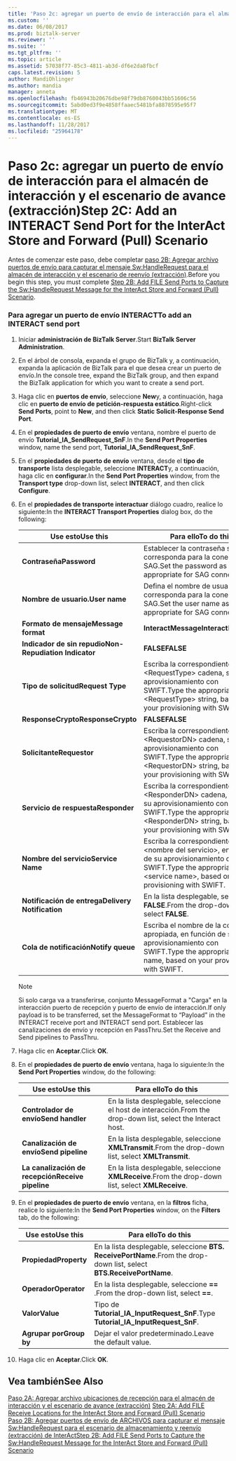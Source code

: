 ```yaml
---
title: 'Paso 2c: agregar un puerto de envío de interacción para el almacén de interacción y el escenario de avance (extracción) | Documentos de Microsoft'
ms.custom: ''
ms.date: 06/08/2017
ms.prod: biztalk-server
ms.reviewer: ''
ms.suite: ''
ms.tgt_pltfrm: ''
ms.topic: article
ms.assetid: 57038f77-85c3-4811-ab3d-df6e2da8fbcf
caps.latest.revision: 5
author: MandiOhlinger
ms.author: mandia
manager: anneta
ms.openlocfilehash: fb46943b20676dbe98f79db8760043bb51606c56
ms.sourcegitcommit: 5abd0ed3f9e4858ffaaec5481bfa8878595e95f7
ms.translationtype: MT
ms.contentlocale: es-ES
ms.lasthandoff: 11/28/2017
ms.locfileid: "25964178"
---
```

# <a name="step-2c-add-an-interact-send-port-for-the-interact-store-and-forward-pull-scenario"></a><span data-ttu-id="0228a-102">Paso 2c: agregar un puerto de envío de interacción para el almacén de interacción y el escenario de avance (extracción)</span><span class="sxs-lookup"><span data-stu-id="0228a-102">Step 2C: Add an INTERACT Send Port for the InterAct Store and Forward (Pull) Scenario</span></span>
<span data-ttu-id="0228a-103">Antes de comenzar este paso, debe completar [paso 2B: Agregar archivo puertos de envío para capturar el mensaje Sw:HandleRequest para el almacén de interacción y el escenario de reenvío (extracción)](../../adapters-and-accelerators/fileact-interact/step-2b-add-file-send-ports-to-get-sw-handlerequest-message-for-interact.md).</span><span class="sxs-lookup"><span data-stu-id="0228a-103">Before you begin this step, you must complete [Step 2B: Add FILE Send Ports to Capture the Sw:HandleRequest Message for the InterAct Store and Forward (Pull) Scenario](../../adapters-and-accelerators/fileact-interact/step-2b-add-file-send-ports-to-get-sw-handlerequest-message-for-interact.md).</span></span>  
  
### <a name="to-add-an-interact-send-port"></a><span data-ttu-id="0228a-104">Para agregar un puerto de envío INTERACT</span><span class="sxs-lookup"><span data-stu-id="0228a-104">To add an INTERACT send port</span></span>  
  
1.  <span data-ttu-id="0228a-105">Iniciar **administración de BizTalk Server**.</span><span class="sxs-lookup"><span data-stu-id="0228a-105">Start **BizTalk Server Administration**.</span></span>  
  
2.  <span data-ttu-id="0228a-106">En el árbol de consola, expanda el grupo de BizTalk y, a continuación, expanda la aplicación de BizTalk para el que desea crear un puerto de envío.</span><span class="sxs-lookup"><span data-stu-id="0228a-106">In the console tree, expand the BizTalk group, and then expand the BizTalk application for which you want to create a send port.</span></span>  
  
3.  <span data-ttu-id="0228a-107">Haga clic en **puertos de envío**, seleccione **New**y, a continuación, haga clic en **puerto de envío de petición-respuesta estático**.</span><span class="sxs-lookup"><span data-stu-id="0228a-107">Right-click **Send Ports**, point to **New**, and then click **Static Solicit-Response Send Port**.</span></span>  
  
4.  <span data-ttu-id="0228a-108">En el **propiedades de puerto de envío** ventana, nombre el puerto de envío **Tutorial_IA_SendRequest_SnF**.</span><span class="sxs-lookup"><span data-stu-id="0228a-108">In the **Send Port Properties** window, name the send port, **Tutorial_IA_SendRequest_SnF**.</span></span>  
  
5.  <span data-ttu-id="0228a-109">En el **propiedades de puerto de envío** ventana, desde el **tipo de transporte** lista desplegable, seleccione **INTERACT**y, a continuación, haga clic en **configurar**.</span><span class="sxs-lookup"><span data-stu-id="0228a-109">In the **Send Port Properties** window, from the **Transport type** drop-down list, select **INTERACT**, and then click **Configure**.</span></span>  
  
6.  <span data-ttu-id="0228a-110">En el **propiedades de transporte interactuar** diálogo cuadro, realice lo siguiente:</span><span class="sxs-lookup"><span data-stu-id="0228a-110">In the **INTERACT Transport Properties** dialog box, do the following:</span></span>  
  
    |<span data-ttu-id="0228a-111">**Use esto**</span><span class="sxs-lookup"><span data-stu-id="0228a-111">**Use this**</span></span>|<span data-ttu-id="0228a-112">**Para ello**</span><span class="sxs-lookup"><span data-stu-id="0228a-112">**To do this**</span></span>|  
    |------------------|--------------------|  
    |<span data-ttu-id="0228a-113">**Contraseña**</span><span class="sxs-lookup"><span data-stu-id="0228a-113">**Password**</span></span>|<span data-ttu-id="0228a-114">Establecer la contraseña según corresponda para la conectividad SAG.</span><span class="sxs-lookup"><span data-stu-id="0228a-114">Set the password as appropriate for SAG connectivity.</span></span>|  
    |<span data-ttu-id="0228a-115">**Nombre de usuario.**</span><span class="sxs-lookup"><span data-stu-id="0228a-115">**User name**</span></span>|<span data-ttu-id="0228a-116">Defina el nombre de usuario según corresponda para la conectividad SAG.</span><span class="sxs-lookup"><span data-stu-id="0228a-116">Set the user name as appropriate for SAG connectivity.</span></span>|  
    |<span data-ttu-id="0228a-117">**Formato de mensaje**</span><span class="sxs-lookup"><span data-stu-id="0228a-117">**Message format**</span></span>|<span data-ttu-id="0228a-118">**InteractMessage**</span><span class="sxs-lookup"><span data-stu-id="0228a-118">**InteractMessage**</span></span>|  
    |<span data-ttu-id="0228a-119">**Indicador de sin repudio**</span><span class="sxs-lookup"><span data-stu-id="0228a-119">**Non-Repudiation Indicator**</span></span>|<span data-ttu-id="0228a-120">**FALSE**</span><span class="sxs-lookup"><span data-stu-id="0228a-120">**FALSE**</span></span>|  
    |<span data-ttu-id="0228a-121">**Tipo de solicitud**</span><span class="sxs-lookup"><span data-stu-id="0228a-121">**Request Type**</span></span>|<span data-ttu-id="0228a-122">Escriba la correspondiente \<RequestType\> cadena, según su aprovisionamiento con SWIFT.</span><span class="sxs-lookup"><span data-stu-id="0228a-122">Type the appropriate \<RequestType\> string, based on your provisioning with SWIFT.</span></span>|  
    |<span data-ttu-id="0228a-123">**ResponseCrypto**</span><span class="sxs-lookup"><span data-stu-id="0228a-123">**ResponseCrypto**</span></span>|<span data-ttu-id="0228a-124">**FALSE**</span><span class="sxs-lookup"><span data-stu-id="0228a-124">**FALSE**</span></span>|  
    |<span data-ttu-id="0228a-125">**Solicitante**</span><span class="sxs-lookup"><span data-stu-id="0228a-125">**Requestor**</span></span>|<span data-ttu-id="0228a-126">Escriba la correspondiente \<RequestorDN\> cadena, según su aprovisionamiento con SWIFT.</span><span class="sxs-lookup"><span data-stu-id="0228a-126">Type the appropriate \<RequestorDN\> string, based on your provisioning with SWIFT.</span></span>|  
    |<span data-ttu-id="0228a-127">**Servicio de respuesta**</span><span class="sxs-lookup"><span data-stu-id="0228a-127">**Responder**</span></span>|<span data-ttu-id="0228a-128">Escriba la correspondiente \<ResponderDN\> cadena, según su aprovisionamiento con SWIFT.</span><span class="sxs-lookup"><span data-stu-id="0228a-128">Type the appropriate \<ResponderDN\> string, based on your provisioning with SWIFT.</span></span>|  
    |<span data-ttu-id="0228a-129">**Nombre del servicio**</span><span class="sxs-lookup"><span data-stu-id="0228a-129">**Service Name**</span></span>|<span data-ttu-id="0228a-130">Escriba la correspondiente \<nombre del servicio\>, en función de su aprovisionamiento con SWIFT.</span><span class="sxs-lookup"><span data-stu-id="0228a-130">Type the appropriate \<service name\>, based on your provisioning with SWIFT.</span></span>|  
    |<span data-ttu-id="0228a-131">**Notificación de entrega**</span><span class="sxs-lookup"><span data-stu-id="0228a-131">**Delivery Notification**</span></span>|<span data-ttu-id="0228a-132">En la lista desplegable, seleccione **FALSE**.</span><span class="sxs-lookup"><span data-stu-id="0228a-132">From the drop-down list, select **FALSE**.</span></span>|  
    |<span data-ttu-id="0228a-133">**Cola de notificación**</span><span class="sxs-lookup"><span data-stu-id="0228a-133">**Notify queue**</span></span>|<span data-ttu-id="0228a-134">Escriba el nombre de la cola apropiada, en función de su aprovisionamiento con SWIFT.</span><span class="sxs-lookup"><span data-stu-id="0228a-134">Type the appropriate queue name, based on your provisioning with SWIFT.</span></span>|  
  
    > [!NOTE]
    >  <span data-ttu-id="0228a-135">Si solo carga va a transferirse, conjunto MessageFormat a "Carga" en la interacción puerto de recepción y puerto de envío de interacción.</span><span class="sxs-lookup"><span data-stu-id="0228a-135">If only payload is to be transferred, set the MessageFormat to “Payload” in the INTERACT receive port and INTERACT send port.</span></span> <span data-ttu-id="0228a-136">Establecer las canalizaciones de envío y recepción en PassThru.</span><span class="sxs-lookup"><span data-stu-id="0228a-136">Set the Receive and Send pipelines to PassThru.</span></span>  
  
7.  <span data-ttu-id="0228a-137">Haga clic en **Aceptar**.</span><span class="sxs-lookup"><span data-stu-id="0228a-137">Click **OK**.</span></span>  
  
8.  <span data-ttu-id="0228a-138">En el **propiedades de puerto de envío** ventana, haga lo siguiente:</span><span class="sxs-lookup"><span data-stu-id="0228a-138">In the **Send Port Properties** window, do the following:</span></span>  
  
    |<span data-ttu-id="0228a-139">**Use esto**</span><span class="sxs-lookup"><span data-stu-id="0228a-139">**Use this**</span></span>|<span data-ttu-id="0228a-140">**Para ello**</span><span class="sxs-lookup"><span data-stu-id="0228a-140">**To do this**</span></span>|  
    |------------------|--------------------|  
    |<span data-ttu-id="0228a-141">**Controlador de envío**</span><span class="sxs-lookup"><span data-stu-id="0228a-141">**Send handler**</span></span>|<span data-ttu-id="0228a-142">En la lista desplegable, seleccione el host de interacción.</span><span class="sxs-lookup"><span data-stu-id="0228a-142">From the drop-down list, select the Interact host.</span></span>|  
    |<span data-ttu-id="0228a-143">**Canalización de envío**</span><span class="sxs-lookup"><span data-stu-id="0228a-143">**Send pipeline**</span></span>|<span data-ttu-id="0228a-144">En la lista desplegable, seleccione **XMLTransmit**.</span><span class="sxs-lookup"><span data-stu-id="0228a-144">From the drop-down list, select **XMLTransmit**.</span></span>|  
    |<span data-ttu-id="0228a-145">**La canalización de recepción**</span><span class="sxs-lookup"><span data-stu-id="0228a-145">**Receive pipeline**</span></span>|<span data-ttu-id="0228a-146">En la lista desplegable, seleccione **XMLReceive**.</span><span class="sxs-lookup"><span data-stu-id="0228a-146">From the drop-down list, select **XMLReceive**.</span></span>|  
  
9. <span data-ttu-id="0228a-147">En el **propiedades de puerto de envío** ventana, en la **filtros** ficha, realice lo siguiente:</span><span class="sxs-lookup"><span data-stu-id="0228a-147">In the **Send Port Properties** window, on the **Filters** tab, do the following:</span></span>  
  
    |<span data-ttu-id="0228a-148">**Use esto**</span><span class="sxs-lookup"><span data-stu-id="0228a-148">**Use this**</span></span>|<span data-ttu-id="0228a-149">**Para ello**</span><span class="sxs-lookup"><span data-stu-id="0228a-149">**To do this**</span></span>|  
    |------------------|--------------------|  
    |<span data-ttu-id="0228a-150">**Propiedad**</span><span class="sxs-lookup"><span data-stu-id="0228a-150">**Property**</span></span>|<span data-ttu-id="0228a-151">En la lista desplegable, seleccione **BTS. ReceivePortName**.</span><span class="sxs-lookup"><span data-stu-id="0228a-151">From the drop-down list, select **BTS.ReceivePortName**.</span></span>|  
    |<span data-ttu-id="0228a-152">**Operador**</span><span class="sxs-lookup"><span data-stu-id="0228a-152">**Operator**</span></span>|<span data-ttu-id="0228a-153">En la lista desplegable, seleccione  **==** .</span><span class="sxs-lookup"><span data-stu-id="0228a-153">From the drop-down list, select **==**.</span></span>|  
    |<span data-ttu-id="0228a-154">**Valor**</span><span class="sxs-lookup"><span data-stu-id="0228a-154">**Value**</span></span>|<span data-ttu-id="0228a-155">Tipo de **Tutorial_IA_InputRequest_SnF**.</span><span class="sxs-lookup"><span data-stu-id="0228a-155">Type **Tutorial_IA_InputRequest_SnF**.</span></span>|  
    |<span data-ttu-id="0228a-156">**Agrupar por**</span><span class="sxs-lookup"><span data-stu-id="0228a-156">**Group by**</span></span>|<span data-ttu-id="0228a-157">Dejar el valor predeterminado.</span><span class="sxs-lookup"><span data-stu-id="0228a-157">Leave the default value.</span></span>|  
  
10. <span data-ttu-id="0228a-158">Haga clic en **Aceptar**.</span><span class="sxs-lookup"><span data-stu-id="0228a-158">Click **OK**.</span></span>  
  
## <a name="see-also"></a><span data-ttu-id="0228a-159">Vea también</span><span class="sxs-lookup"><span data-stu-id="0228a-159">See Also</span></span>  
 <span data-ttu-id="0228a-160">[Paso 2A: Agregar archivo ubicaciones de recepción para el almacén de interacción y el escenario de avance (extracción)](../../adapters-and-accelerators/fileact-interact/step-2a-add-file-receive-locations-for-interact-store-and-forward-scenario.md) </span><span class="sxs-lookup"><span data-stu-id="0228a-160">[Step 2A: Add FILE Receive Locations for the InterAct Store and Forward (Pull) Scenario](../../adapters-and-accelerators/fileact-interact/step-2a-add-file-receive-locations-for-interact-store-and-forward-scenario.md) </span></span>  
 [<span data-ttu-id="0228a-161">Paso 2B: Agregar puertos de envío de ARCHIVOS para capturar el mensaje Sw:HandleRequest para el escenario de almacenamiento y reenvío (extracción) de InterAct</span><span class="sxs-lookup"><span data-stu-id="0228a-161">Step 2B: Add FILE Send Ports to Capture the Sw:HandleRequest Message for the InterAct Store and Forward (Pull) Scenario</span></span>](../../adapters-and-accelerators/fileact-interact/step-2b-add-file-send-ports-to-get-sw-handlerequest-message-for-interact.md)